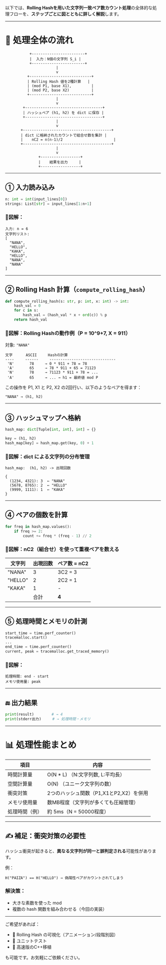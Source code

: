 以下では、**Rolling Hashを用いた文字列一致ペア数カウント処理**の全体的な処理フローを、**ステップごとに図とともに詳しく解説**します。

---

# 🔄 処理全体の流れ

```
           +------------------------+
           |  入力：N個の文字列 S_i |
           +------------------------+
                       |
                       v
          +----------------------------+
          | Rolling Hash 値を2種計算   |
          | (mod P1, base X1),         |
          | (mod P2, base X2)          |
          +----------------------------+
                       |
                       v
        +-----------------------------------+
        | ハッシュペア (h1, h2) を dict に保存 |
        +-----------------------------------+
                       |
                       v
       +----------------------------------------+
       | dict に格納されたカウントで組合せ数を集計 |
       |    nC2 = n(n-1)/2                       |
       +----------------------------------------+
                       |
                       v
               +------------------+
               |    結果を出力     |
               +------------------+
```

---

## ① 入力読み込み

```python
n: int = int(input_lines[0])
strings: List[str] = input_lines[1:n+1]
```

### 🔸図解：

```
入力: n = 6
文字列リスト:
[
  "NANA",
  "HELLO",
  "KAKA",
  "HELLO",
  "NANA",
  "NANA"
]
```

---

## ② Rolling Hash 計算（`compute_rolling_hash`）

```python
def compute_rolling_hash(s: str, p: int, x: int) -> int:
    hash_val = 0
    for c in s:
        hash_val = (hash_val * x + ord(c)) % p
    return hash_val
```

### 🔸図解：Rolling Hashの動作例（P = 10^9+7, X = 911）

対象: `"NANA"`

```
文字      ASCII     Hashの計算
----     ------     ------------------------------
 'N'       78     → 0 * 911 + 78 = 78
 'A'       65     → 78 * 911 + 65 = 71123
 'N'       78     → 71123 * 911 + 78 = ...
 'A'       65     → ... → h1 = 最終値 mod P
```

この操作を P1, X1 と P2, X2 の2回行い、以下のようなペアを得ます：

```
"NANA" → (h1, h2)
```

---

## ③ ハッシュマップへ格納

```python
hash_map: dict[Tuple[int, int], int] = {}

key = (h1, h2)
hash_map[key] = hash_map.get(key, 0) + 1
```

### 🔸図解：dict による文字列の分布管理

```
hash_map:  (h1, h2) -> 出現回数

{
  (1234, 4321): 3  ← "NANA"
  (5678, 8765): 2  ← "HELLO"
  (9999, 1111): 1  ← "KAKA"
}
```

---

## ④ ペアの個数を計算

```python
for freq in hash_map.values():
    if freq >= 2:
        count += freq * (freq - 1) // 2
```

### 🔸図解：nC2（組合せ）を使って重複ペアを数える

| 文字列     | 出現回数 | ペア数 = nC2 |
| ------- | ---- | --------- |
| "NANA"  | 3    | 3C2 = 3   |
| "HELLO" | 2    | 2C2 = 1   |
| "KAKA"  | 1    | -         |
|         | 合計   | **4**     |

---

## ⑤ 処理時間とメモリの計測

```python
start_time = time.perf_counter()
tracemalloc.start()
...
end_time = time.perf_counter()
current, peak = tracemalloc.get_traced_memory()
```

### 🔸図解：

```
処理時間: end - start
メモリ使用量: peak
```

---

## 🔚 出力結果

```python
print(result)        # → 4
print(stderr出力)     # → 処理時間・メモリ
```

---

# 📊 処理性能まとめ

| 項目      | 内容                        |
| ------- | ------------------------- |
| 時間計算量   | O(N \* L) （N:文字列数, L:平均長） |
| 空間計算量   | O(N) （ユニーク文字列の数）          |
| 衝突対策    | 2つのハッシュ関数（P1,X1とP2,X2）を併用 |
| メモリ使用量  | 数MB程度（文字列が多くても圧縮管理）       |
| 処理時間（例） | 約 5ms（N = 50000程度）        |

---

## ✍️ 補足：衝突対策の必要性

ハッシュ衝突が起きると、**異なる文字列が同一と誤判定される**可能性があります。

例：

```
H("PAIZA") == H("HELLO") → 偽陽性ペアがカウントされてしまう
```

### 解決策：

* 大きな素数を使った mod
* 複数の hash 関数を組み合わせる（今回の実装）

---

ご希望があれば：

* 🔧 Rolling Hash の可視化（アニメーション/段階別図）
* 🧪 ユニットテスト
* 📝 高速版のC++移植

も可能です。お気軽にご依頼ください。
